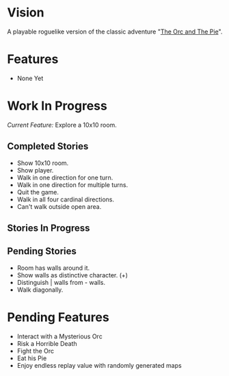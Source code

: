 Vision
======
A playable roguelike version of the classic adventure
"[The Orc and The Pie](http://www.instantdungeon.com/node/4)".

Features
========

* None Yet

Work In Progress
================

*Current Feature:* Explore a 10x10 room.

Completed Stories
-----------------
* Show 10x10 room.
* Show player.
* Walk in one direction for one turn.
* Walk in one direction for multiple turns.
* Quit the game.
* Walk in all four cardinal directions.
* Can't walk outside open area.

Stories In Progress
-------------------

Pending Stories
---------------
* Room has walls around it.
* Show walls as distinctive character. (+)
* Distinguish | walls from - walls.
* Walk diagonally.

Pending Features
================
* Interact with a Mysterious Orc
* Risk a Horrible Death
* Fight the Orc
* Eat his Pie
* Enjoy endless replay value with randomly generated maps
